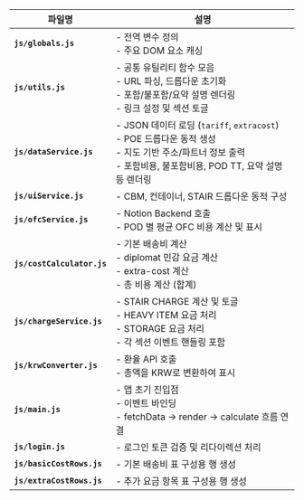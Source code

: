 | 파일명                     | 설명
| -------------------------- | -----------------------------------------------------------------------------------------------------------------------
| **`js/globals.js`**        | - 전역 변수 정의<br>- 주요 DOM 요소 캐싱                                                                                           
| **`js/utils.js`**          | - 공통 유틸리티 함수 모음<br>- URL 파싱, 드롭다운 초기화<br>- 포함/불포함/요약 설명 렌더링<br>- 링크 설정 및 섹션 토글                                         
| **`js/dataService.js`**    | - JSON 데이터 로딩 (`tariff`, `extracost`)<br>- POE 드롭다운 동적 생성<br>- 지도 기반 주소/파트너 정보 출력<br>- 포함비용, 불포함비용, POD TT, 요약 설명 등 렌더링 
| **`js/uiService.js`**      | - CBM, 컨테이너, STAIR 드롭다운 동적 구성                                                                                           
| **`js/ofcService.js`**     | - Notion Backend 호출<br>- POD 별 평균 OFC 비용 계산 및 표시                                                                        
| **`js/costCalculator.js`** | - 기본 배송비 계산<br>- diplomat 민감 요금 계산<br>- extra-cost 계산<br>- 총 비용 계산 (합계)                                                 
| **`js/chargeService.js`**  | - STAIR CHARGE 계산 및 토글<br>- HEAVY ITEM 요금 처리<br>- STORAGE 요금 처리<br>- 각 섹션 이벤트 핸들링 포함                                    
| **`js/krwConverter.js`**   | - 환율 API 호출<br>- 총액을 KRW로 변환하여 표시                                                                                       
| **`js/main.js`**           | - 앱 초기 진입점<br>- 이벤트 바인딩<br>- fetchData → render → calculate 흐름 연결                                                       
| **`js/login.js`**          | - 로그인 토큰 검증 및 리다이렉션 처리 
| **`js/basicCostRows.js`**  | - 기본 배송비 표 구성용 행 생성    
| **`js/extraCostRows.js`**  | - 추가 요금 항목 표 구성용 행 생성  
